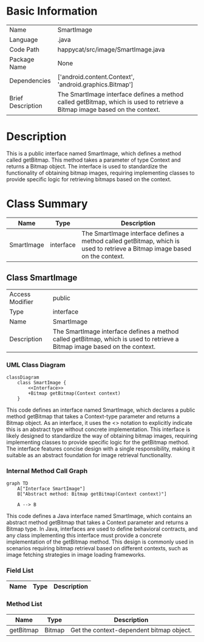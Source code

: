 # Basic Information

|      |      |
|------|------|
| Name | SmartImage |
| Language | .java |
| Code Path | happycat/src/image/SmartImage.java |
| Package Name | None |
| Dependencies | ['android.content.Context', 'android.graphics.Bitmap'] |
| Brief Description | The SmartImage interface defines a method called getBitmap, which is used to retrieve a Bitmap image based on the context. |

# Description

This is a public interface named SmartImage, which defines a method called getBitmap. This method takes a parameter of type Context and returns a Bitmap object. The interface is used to standardize the functionality of obtaining bitmap images, requiring implementing classes to provide specific logic for retrieving bitmaps based on the context.

# Class Summary

| Name   | Type  | Description |
|-------|------|-------------|
| SmartImage | interface | The SmartImage interface defines a method called getBitmap, which is used to retrieve a Bitmap image based on the context. |



## Class SmartImage

|      |      |
|------|------|
| Access Modifier | public |
| Type | interface |
| Name | SmartImage |
| Description | The SmartImage interface defines a method called getBitmap, which is used to retrieve a Bitmap image based on the context. |


### UML Class Diagram

```mermaid
classDiagram
    class SmartImage {
        <<Interface>>
        +Bitmap getBitmap(Context context)
    }
```

This code defines an interface named SmartImage, which declares a public method getBitmap that takes a Context-type parameter and returns a Bitmap object. As an interface, it uses the <<Interface>> notation to explicitly indicate this is an abstract type without concrete implementation. This interface is likely designed to standardize the way of obtaining bitmap images, requiring implementing classes to provide specific logic for the getBitmap method. The interface features concise design with a single responsibility, making it suitable as an abstract foundation for image retrieval functionality.


### Internal Method Call Graph

```mermaid
graph TD
    A["Interface SmartImage"]
    B["Abstract method: Bitmap getBitmap(Context context)"]
    
    A --> B
```

This code defines a Java interface named SmartImage, which contains an abstract method getBitmap that takes a Context parameter and returns a Bitmap type. In Java, interfaces are used to define behavioral contracts, and any class implementing this interface must provide a concrete implementation of the getBitmap method. This design is commonly used in scenarios requiring bitmap retrieval based on different contexts, such as image fetching strategies in image loading frameworks.

### Field List

| Name  | Type  | Description |
|-------|-------|------|

### Method List

| Name  | Type  | Description |
|-------|-------|------|
| getBitmap | Bitmap | Get the context-dependent bitmap object. |




